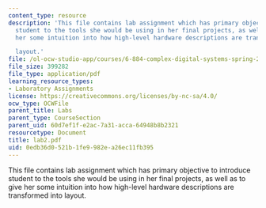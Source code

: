 ```yaml
---
content_type: resource
description: 'This file contains lab assignment which has primary objective to introduce
  student to the tools she would be using in her final projects, as well as to give
  her some intuition into how high-level hardware descriptions are transformed into

  layout.'
file: /ol-ocw-studio-app/courses/6-884-complex-digital-systems-spring-2005/0edb36d0521b1fe9982ea26ec11fb395_lab2.pdf
file_size: 399282
file_type: application/pdf
learning_resource_types:
- Laboratory Assignments
license: https://creativecommons.org/licenses/by-nc-sa/4.0/
ocw_type: OCWFile
parent_title: Labs
parent_type: CourseSection
parent_uid: 60d7ef1f-e2ac-7a31-acca-64948b8b2321
resourcetype: Document
title: lab2.pdf
uid: 0edb36d0-521b-1fe9-982e-a26ec11fb395
---
```

This file contains lab assignment which has primary objective to introduce student to the tools she would be using in her final projects, as well as to give her some intuition into how high-level hardware descriptions are transformed into
layout.